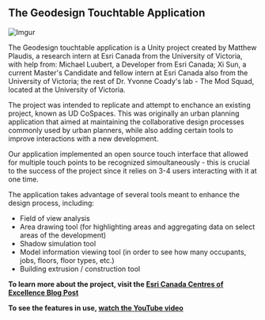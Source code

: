 ## **The Geodesign Touchtable Application**




![Imgur](https://i.imgur.com/ubk5JIb.jpg)




The Geodesign touchtable application is a Unity project created by Matthew Plaudis, a research intern at Esri Canada from the University of Victoria, with help from: Michael Luubert, a Developer from Esri Canada; Xi Sun, a current Master's Candidate and fellow intern at Esri Canada also from the University of Victoria; the rest of Dr. Yvonne Coady's lab - The Mod Squad, located at the University of Victoria.


The project was intended to replicate and attempt to enchance an existing project, known as UD CoSpaces. This was originally an urban planning application that aimed at maintaining the collaborative design processes commonly used by urban planners, while also adding certain tools to improve interactions with a new development. 


Our application implemented an open source touch interface that allowed for multiple touch points to be recognized simoultaneously - this is crucial to the success of the project since it relies on 3-4 users interacting with it at one time. 


The application takes advantage of several tools meant to enhance the design process, including:
 - Field of view analysis
 - Area drawing tool (for highlighting areas and aggregating data on select areas of the development)
 - Shadow simulation tool
 - Model information viewing tool (in order to see how many occupants, jobs, floors, floor types, etc.)
 - Building extrusion / construction tool


**To learn more about the project, visit the [Esri Canada Centres of Excellence Blog Post](bit.ly/geodesign_touchtable)**

**To see the features in use, [watch the YouTube video](https://www.youtube.com/watch?v=sTMbcXf5gr4&feature=youtu.be)**

